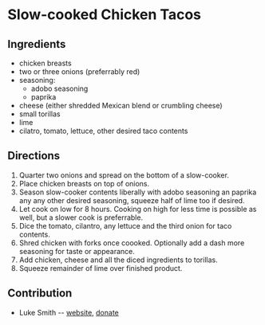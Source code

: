 # Slow-cooked Chicken Tacos

## Ingredients

- chicken breasts
- two or three onions (preferrably red)
- seasoning:
	- adobo seasoning
	- paprika
- cheese (either shredded Mexican blend or crumbling cheese)
- small torillas
- lime
- cilatro, tomato, lettuce, other desired taco contents

## Directions

1. Quarter two onions and spread on the bottom of a slow-cooker.
2. Place chicken breasts on top of onions.
3. Season slow-cooker contents liberally with adobo seasoning an paprika any any other desired seasoning, squeeze half of lime too if desired.
4. Let cook on low for 8 hours. Cooking on high for less time is possible as well, but a slower cook is preferrable.
7. Dice the tomato, cilantro, any lettuce and the third onion for taco contents.
9. Shred chicken with forks once coooked. Optionally add a dash more seasoning for taste or appearance.
10. Add chicken, cheese and all the diced ingredients to torillas.
11. Squeeze remainder of lime over finished product.

## Contribution

- Luke Smith -- [website](https://lukesmith.xyz), [donate](https://lukesmith.xyz/donate)
